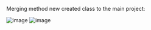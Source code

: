 Merging method new created class to the main project:

![image](https://github.com/UbaydullohML/VS-Projects/assets/75980506/52e2b8bc-c1c2-497c-935d-f910e2ba09d9)
![image](https://github.com/UbaydullohML/VS-Projects/assets/75980506/e3c56a6f-7afe-4997-af89-1f53f6ec47f0)
